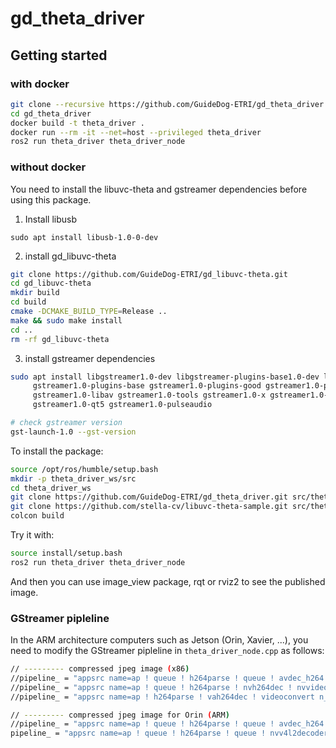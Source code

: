 # gd_theta_driver

## Getting started

### with docker

```bash
git clone --recursive https://github.com/GuideDog-ETRI/gd_theta_driver.git
cd gd_theta_driver
docker build -t theta_driver .
docker run --rm -it --net=host --privileged theta_driver
ros2 run theta_driver theta_driver_node
```

### without docker

You need to install the libuvc-theta and gstreamer dependencies before using this package.

1. Install libusb

```
sudo apt install libusb-1.0-0-dev
```

2. install gd_libuvc-theta

```bash
git clone https://github.com/GuideDog-ETRI/gd_libuvc-theta.git
cd gd_libuvc-theta
mkdir build
cd build
cmake -DCMAKE_BUILD_TYPE=Release ..
make && sudo make install
cd ..
rm -rf gd_libuvc-theta
```

3. install gstreamer dependencies

```bash
sudo apt install libgstreamer1.0-dev libgstreamer-plugins-base1.0-dev libgstreamer-plugins-bad1.0-dev \
     gstreamer1.0-plugins-base gstreamer1.0-plugins-good gstreamer1.0-plugins-bad gstreamer1.0-plugins-ugly \
     gstreamer1.0-libav gstreamer1.0-tools gstreamer1.0-x gstreamer1.0-alsa gstreamer1.0-gl gstreamer1.0-gtk3 \
     gstreamer1.0-qt5 gstreamer1.0-pulseaudio

# check gstreamer version
gst-launch-1.0 --gst-version
```

To install the package:

```bash
source /opt/ros/humble/setup.bash
mkdir -p theta_driver_ws/src
cd theta_driver_ws
git clone https://github.com/GuideDog-ETRI/gd_theta_driver.git src/theta_driver
git clone https://github.com/stella-cv/libuvc-theta-sample.git src/theta_driver/3rd/libuvc-theta-sample
colcon build
```

Try it with:

```bash
source install/setup.bash
ros2 run theta_driver theta_driver_node 
```

And then you can use image_view package, rqt or rviz2 to see the published image.

### GStreamer pipleline

In the ARM architecture computers such as Jetson (Orin, Xavier, ...), you need to modify the GStreamer pipleline in `theta_driver_node.cpp` as follows:
```bash
// --------- compressed jpeg image (x86)
//pipeline_ = "appsrc name=ap ! queue ! h264parse ! queue ! avdec_h264 ! queue ! videoconvert n_threads=8 ! avenc_mjpeg ! appsink name=appsink sync=false qos=false emit-signals=true";
//pipeline_ = "appsrc name=ap ! queue ! h264parse ! nvh264dec ! nvvideoconvert n_threads=8 ! avenc_mjpeg ! appsink name=appsink sync=false qos=false emit-signals=true";
//pipeline_ = "appsrc name=ap ! h264parse ! vah264dec ! videoconvert n_threads=8 ! avenc_mjpeg ! appsink name=appsink sync=false qos=false emit-signals=true";

// --------- compressed jpeg image for Orin (ARM)
//pipeline_ = "appsrc name=ap ! queue ! h264parse ! queue ! avdec_h264 ! queue ! videoconvert n_threads=8 ! queue ! avenc_mjpeg ! appsink name=appsink sync=false qos=false emit-signals=true";
pipeline_ = "appsrc name=ap ! queue ! h264parse ! queue ! nvv4l2decoder ! nvvidconv ! queue ! avenc_mjpeg ! appsink name=appsink sync=false qos=false emit-signals=true";
```